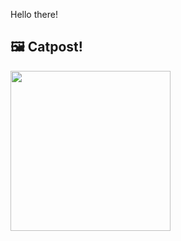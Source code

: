 Hello there!



## 🖼️ Catpost!

<sub>
    <img src="https://cdn2.thecatapi.com/images/1gt.gif" height="256">
</sub>


